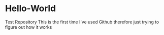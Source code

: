 # Hello-World
Test Repository 
This is the first time I've used Github therefore just trying to figure out how it works
